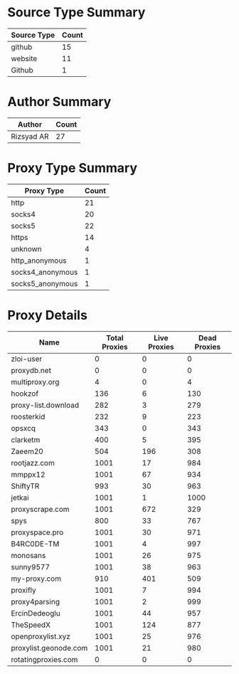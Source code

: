 # Source Type Summary

| Source Type | Count |
|-------------|-------|
| github | 15 |
| website | 11 |
| Github | 1 |


# Author Summary

| Author | Count |
|--------|-------|
| Rizsyad AR | 27 |


# Proxy Type Summary

| Proxy Type | Count |
|------------|-------|
| http | 21 |
| socks4 | 20 |
| socks5 | 22 |
| https | 14 |
| unknown | 4 |
| http_anonymous | 1 |
| socks4_anonymous | 1 |
| socks5_anonymous | 1 |


# Proxy Details

| Name | Total Proxies | Live Proxies | Dead Proxies |
|------|---------------|--------------|---------------|
| zloi-user | 0 | 0 | 0 |
| proxydb.net | 0 | 0 | 0 |
| multiproxy.org | 4 | 0 | 4 |
| hookzof | 136 | 6 | 130 |
| proxy-list.download | 282 | 3 | 279 |
| roosterkid | 232 | 9 | 223 |
| opsxcq | 343 | 0 | 343 |
| clarketm | 400 | 5 | 395 |
| Zaeem20 | 504 | 196 | 308 |
| rootjazz.com | 1001 | 17 | 984 |
| mmppx12 | 1001 | 67 | 934 |
| ShiftyTR | 993 | 30 | 963 |
| jetkai | 1001 | 1 | 1000 |
| proxyscrape.com | 1001 | 672 | 329 |
| spys | 800 | 33 | 767 |
| proxyspace.pro | 1001 | 30 | 971 |
| B4RC0DE-TM | 1001 | 4 | 997 |
| monosans | 1001 | 26 | 975 |
| sunny9577 | 1001 | 38 | 963 |
| my-proxy.com | 910 | 401 | 509 |
| proxifly | 1001 | 7 | 994 |
| proxy4parsing | 1001 | 2 | 999 |
| ErcinDedeoglu | 1001 | 44 | 957 |
| TheSpeedX | 1001 | 124 | 877 |
| openproxylist.xyz | 1001 | 25 | 976 |
| proxylist.geonode.com | 1001 | 21 | 980 |
| rotatingproxies.com | 0 | 0 | 0 |
